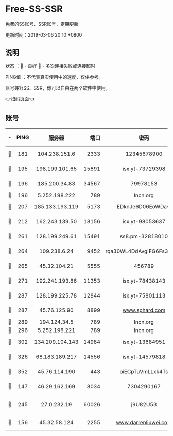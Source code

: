 # Free-SS-SSR

免费的SS账号、SSR账号，定期更新

更新时间：2019-03-06 20:10 +0800

## 说明

状态     ：🙂 - 良好 🙁 - 多次连接失败或连接超时

PING值   ：不代表真实使用中的速度，仅供参考。

账号兼容SS、SSR，你可以自由在两个软件中使用。

👉[扫码页面](https://liesauer.github.io/Free-SS-SSR/)👈

## 账号

|-|PING|服务器|端口|密码|加密方式|区域|
|:----:|:----:|:-----:|-----:|:----:|:----:|:----:|
|🙂|181|104.238.151.6|2333|12345678900|aes-256-cfb|JP|
|🙂|195|198.199.101.65|15891|isx.yt-73729398|aes-256-cfb|US|
|🙂|196|185.200.34.83|34567|79978153|aes-256-cfb|US|
|🙂|196|5.252.198.222|789|lncn.org|rc4|JP|
|🙂|207|185.133.193.119|5173|EDknJe6D06EoWDaw|aes-256-cfb|US|
|🙂|212|162.243.139.50|18156|isx.yt-98053637|aes-256-cfb|US|
|🙂|261|128.199.249.61|15491|ss8.pm-32818010|aes-256-cfb|SG|
|🙂|264|109.238.6.24|9452|rqa30WL4DdAvgIFG6Fs3znzTa|aes-256-cfb|FR|
|🙂|265|45.32.104.21|5555|456789|aes-256-cfb|SG|
|🙂|271|192.241.193.86|11353|isx.yt-78438143|aes-256-cfb|US|
|🙂|287|128.199.225.78|12844|isx.yt-75801113|aes-256-cfb|SG|
|🙂|287|45.76.125.90|8899|www.sphard.com|aes-256-cfb|AU|
|🙂|289|194.124.34.5|789|lncn.org|rc4|JP|
|🙂|296|5.252.198.221|789|lncn.org|rc4|JP|
|🙂|302|134.209.104.143|14984|isx.yt-13684951|aes-256-cfb|SG|
|🙂|326|68.183.189.217|14556|isx.yt-14579818|aes-256-cfb|SG|
|🙂|352|45.76.114.190|443|oiECpTuVmLLxk4Ts|aes-256-cfb|AU|
|🙂|147|46.29.162.169|8034|7304290167|aes-256-cfb|RU|
|🙂|245|27.0.232.19|60026|j9U82U53|xchacha20-ietf-poly1305|HK|
|🙁|156|45.32.58.124|2255|www.darrenliuwei.com|aes-256-cfb|JP|
